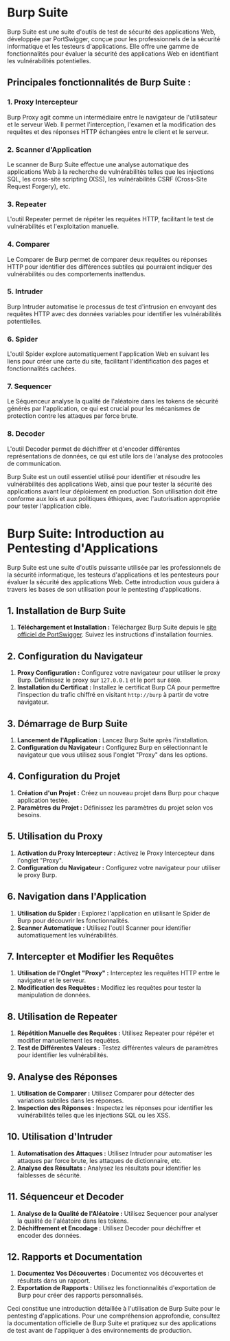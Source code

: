 # Burp Suite

Burp Suite est une suite d'outils de test de sécurité des applications Web, développée par PortSwigger, conçue pour les professionnels de la sécurité informatique et les testeurs d'applications. Elle offre une gamme de fonctionnalités pour évaluer la sécurité des applications Web en identifiant les vulnérabilités potentielles.

## Principales fonctionnalités de Burp Suite :

### 1. Proxy Intercepteur
Burp Proxy agit comme un intermédiaire entre le navigateur de l'utilisateur et le serveur Web. Il permet l'interception, l'examen et la modification des requêtes et des réponses HTTP échangées entre le client et le serveur.

### 2. Scanner d'Application
Le scanner de Burp Suite effectue une analyse automatique des applications Web à la recherche de vulnérabilités telles que les injections SQL, les cross-site scripting (XSS), les vulnérabilités CSRF (Cross-Site Request Forgery), etc.

### 3. Repeater
L'outil Repeater permet de répéter les requêtes HTTP, facilitant le test de vulnérabilités et l'exploitation manuelle.

### 4. Comparer
Le Comparer de Burp permet de comparer deux requêtes ou réponses HTTP pour identifier des différences subtiles qui pourraient indiquer des vulnérabilités ou des comportements inattendus.

### 5. Intruder
Burp Intruder automatise le processus de test d'intrusion en envoyant des requêtes HTTP avec des données variables pour identifier les vulnérabilités potentielles.

### 6. Spider
L'outil Spider explore automatiquement l'application Web en suivant les liens pour créer une carte du site, facilitant l'identification des pages et fonctionnalités cachées.

### 7. Sequencer
Le Séquenceur analyse la qualité de l'aléatoire dans les tokens de sécurité générés par l'application, ce qui est crucial pour les mécanismes de protection contre les attaques par force brute.

### 8. Decoder
L'outil Decoder permet de déchiffrer et d'encoder différentes représentations de données, ce qui est utile lors de l'analyse des protocoles de communication.

Burp Suite est un outil essentiel utilisé pour identifier et résoudre les vulnérabilités des applications Web, ainsi que pour tester la sécurité des applications avant leur déploiement en production. Son utilisation doit être conforme aux lois et aux politiques éthiques, avec l'autorisation appropriée pour tester l'application cible.



# Burp Suite: Introduction au Pentesting d'Applications

Burp Suite est une suite d'outils puissante utilisée par les professionnels de la sécurité informatique, les testeurs d'applications et les pentesteurs pour évaluer la sécurité des applications Web. Cette introduction vous guidera à travers les bases de son utilisation pour le pentesting d'applications.

## 1. Installation de Burp Suite

1. **Téléchargement et Installation :** Téléchargez Burp Suite depuis le [site officiel de PortSwigger](https://portswigger.net/). Suivez les instructions d'installation fournies.

## 2. Configuration du Navigateur

1. **Proxy Configuration :** Configurez votre navigateur pour utiliser le proxy Burp. Définissez le proxy sur `127.0.0.1` et le port sur `8080`.
2. **Installation du Certificat :** Installez le certificat Burp CA pour permettre l'inspection du trafic chiffré en visitant `http://burp` à partir de votre navigateur.

## 3. Démarrage de Burp Suite

1. **Lancement de l'Application :** Lancez Burp Suite après l'installation.
2. **Configuration du Navigateur :** Configurez Burp en sélectionnant le navigateur que vous utilisez sous l'onglet "Proxy" dans les options.

## 4. Configuration du Projet

1. **Création d'un Projet :** Créez un nouveau projet dans Burp pour chaque application testée.
2. **Paramètres du Projet :** Définissez les paramètres du projet selon vos besoins.

## 5. Utilisation du Proxy

1. **Activation du Proxy Intercepteur :** Activez le Proxy Intercepteur dans l'onglet "Proxy".
2. **Configuration du Navigateur :** Configurez votre navigateur pour utiliser le proxy Burp.

## 6. Navigation dans l'Application

1. **Utilisation du Spider :** Explorez l'application en utilisant le Spider de Burp pour découvrir les fonctionnalités.
2. **Scanner Automatique :** Utilisez l'outil Scanner pour identifier automatiquement les vulnérabilités.

## 7. Intercepter et Modifier les Requêtes

1. **Utilisation de l'Onglet "Proxy" :** Interceptez les requêtes HTTP entre le navigateur et le serveur.
2. **Modification des Requêtes :** Modifiez les requêtes pour tester la manipulation de données.

## 8. Utilisation de Repeater

1. **Répétition Manuelle des Requêtes :** Utilisez Repeater pour répéter et modifier manuellement les requêtes.
2. **Test de Différentes Valeurs :** Testez différentes valeurs de paramètres pour identifier les vulnérabilités.

## 9. Analyse des Réponses

1. **Utilisation de Comparer :** Utilisez Comparer pour détecter des variations subtiles dans les réponses.
2. **Inspection des Réponses :** Inspectez les réponses pour identifier les vulnérabilités telles que les injections SQL ou les XSS.

## 10. Utilisation d'Intruder

1. **Automatisation des Attaques :** Utilisez Intruder pour automatiser les attaques par force brute, les attaques de dictionnaire, etc.
2. **Analyse des Résultats :** Analysez les résultats pour identifier les faiblesses de sécurité.

## 11. Séquenceur et Decoder

1. **Analyse de la Qualité de l'Aléatoire :** Utilisez Sequencer pour analyser la qualité de l'aléatoire dans les tokens.
2. **Déchiffrement et Encodage :** Utilisez Decoder pour déchiffrer et encoder des données.

## 12. Rapports et Documentation

1. **Documentez Vos Découvertes :** Documentez vos découvertes et résultats dans un rapport.
2. **Exportation de Rapports :** Utilisez les fonctionnalités d'exportation de Burp pour créer des rapports personnalisés.

Ceci constitue une introduction détaillée à l'utilisation de Burp Suite pour le pentesting d'applications. Pour une compréhension approfondie, consultez la documentation officielle de Burp Suite et pratiquez sur des applications de test avant de l'appliquer à des environnements de production.
```
